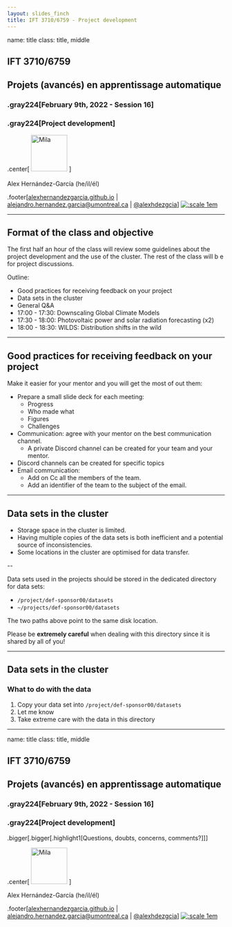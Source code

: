 ```yaml
---
layout: slides_finch
title: IFT 3710/6759 - Project development
---
```


name: title
class: title, middle

## IFT 3710/6759
## Projets (avancés) en apprentissage automatique

### .gray224[February 9th, 2022 - Session 16]
### .gray224[Project development]

.center[
<a href="http://www.umontreal.ca/"><img src="../../../assets/images/slides/logos/udem-white.png" alt="Mila" style="height: 6em"></a>
]
<br><br>
Alex Hernández-García (he/il/él)

.footer[[alexhernandezgarcia.github.io](https://alexhernandezgarcia.github.io/) | [alejandro.hernandez.garcia@umontreal.ca](mailto:alex.hernandez-garcia@mila.quebec) | [@alexhdezgcia](https://twitter.com/alexhdezgcia)] [![:scale 1em](../../../assets/images/slides/misc/twitter.png)](https://twitter.com/alexhdezgcia)

---

## Format of the class and objective

The first half an hour of the class will review some guidelines about the project development and the use of the cluster. The rest of the class will b e for project discussions.

Outline:

* Good practices for receiving feedback on your project
* Data sets in the cluster
* General Q&A
* 17:00 - 17:30: Downscaling Global Climate Models
* 17:30 - 18:00: Photovoltaic power and solar radiation forecasting (x2)
* 18:00 - 18:30: WILDS: Distribution shifts in the wild

---

## Good practices for receiving feedback on your project

Make it easier for your mentor and you will get the most of out them:

* Prepare a small slide deck for each meeting:
	* Progress
	* Who made what
	* Figures
	* Challenges
* Communication: agree with your mentor on the best communication channel.
	* A private Discord channel can be created for your team and your mentor.
* Discord channels can be created for specific topics
* Email communication:
    * Add on Cc all the members of the team.
    * Add an identifier of the team to the subject of the email.

---

## Data sets in the cluster

* Storage space in the cluster is limited.
* Having multiple copies of the data sets is both inefficient and a potential source of inconsistencies.
* Some locations in the cluster are optimised for data transfer.

--

Data sets used in the projects should be stored in the dedicated directory for data sets:

* `/project/def-sponsor00/datasets`
* `~/projects/def-sponsor00/datasets`

The two paths above point to the same disk location.

Please be **extremely careful** when dealing with this directory since it is shared by all of you!

---

## Data sets in the cluster
### What to do with the data

1. Copy your data set into `/project/def-sponsor00/datasets`
2. Let me know
3. Take extreme care with the data in this directory

---

name: title
class: title, middle

## IFT 3710/6759
## Projets (avancés) en apprentissage automatique

### .gray224[February 9th, 2022 - Session 16]
### .gray224[Project development]

.bigger[.bigger[.highlight1[Questions, doubts, concerns, comments?]]]

.center[
<a href="http://www.umontreal.ca/"><img src="../../../assets/images/slides/logos/udem-white.png" alt="Mila" style="height: 6em"></a>
]

Alex Hernández-García (he/il/él)

.footer[[alexhernandezgarcia.github.io](https://alexhernandezgarcia.github.io/) | [alejandro.hernandez.garcia@umontreal.ca](mailto:alex.hernandez-garcia@mila.quebec) | [@alexhdezgcia](https://twitter.com/alexhdezgcia)] [![:scale 1em](../../../assets/images/slides/misc/twitter.png)](https://twitter.com/alexhdezgcia)

